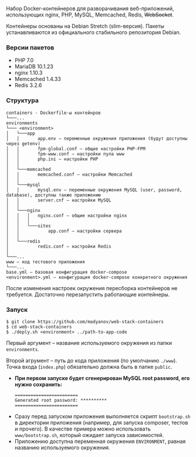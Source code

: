 Набор Docker-контейнеров для разворачивания веб-приложений, использующих nginx, PHP, MySQL, Memcached, Redis, ~~WebSocket~~.

Контейнеры основаны на Debian Stretch (slim-версия). Пакеты устанавливаются из официального стабильного репозитория Debian.

### Версии пакетов

- PHP 7.0
- MariaDB 10.1.23
- nginx 1.10.3
- Memcached 1.4.33
- Redis 3.2.6

### Структура

```
containers - Dockerfile-ы контейнров
└───...
environments
└─── <environment>
│   └───app
│   │       app.env – переменные окружения приложения (будут доступны через getenv)
│   │       fpm-global.conf – общие настройки PHP-FPM
│   │       fpm-www.conf – настройки пула www
│   │       php.ini – настройки PHP
│   │
│   └───memcached
│   │       memcached.conf – настройки Memcached
│   │
│   └───mysql
│   │       mysql.env – переменные окружения MySQL (user, password, database), доступны также приложению
│   │       server.cnf – настройки MySQL
│   │
│   └───nginx
│   │   │   nginx.conf – общие настройки nginx
│   │   │   
│   │   └───sites
│   │           app.conf – настройки сервера
│   │
│   └───redis
│           redis.conf – настройки Redis
│
└───...
www – код тестового приложения
└───...
base.yml – базовая конфигурация docker-compose
<environment>.yml – конфигурация docker-compose конкретного окружения
```

После изменения настроек окружения пересборка контейнеров не требуется. Достаточно перезапустить работающие контейнеры.

### Запуск

```
$ git clone https://github.com/madyanov/web-stack-containers
$ cd web-stack-containers
$ ./deply.sh <environment> ../path-to-app-code
```

Первый аргумент – название используемого окружения из папки `environments`.

Второй агрумент – путь до кода приложения (по умолчанию `./www`). Точка входа (`index.php`) обязательно должна быть в папке `public`.

- **При первом запуске будет сгенерирован MySQL root password, его нужно сохранить:**
    ```
    ========================
    Generated root password: **********
    ========================
    ```
- Сразу перед запуском приложения выполняется скрипт `bootstrap.sh` в директории приложения (например, для запуска composer, тестов и прочего). В качестве примера можно использовать `www/bootstrap.sh`, который ожидает запуска зависимостей.
- Приложению доступна переменная окружения `ENVIRONMENT`, равная названию используемого окружения.